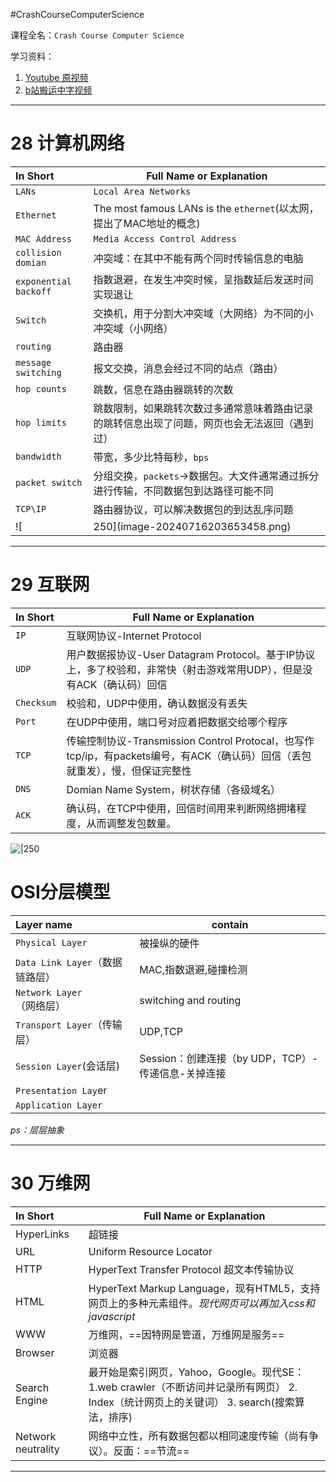 #CrashCourseComputerScience

课程全名：`Crash Course Computer Science`

学习资料：
1. [Youtube 原视频](https://www.youtube.com/playlist?list=PL8dPuuaLjXtNlUrzyH5r6jN9ulI)
2. [b站搬运中字视频](https://www.bilibili.com/video/BV1EW411u7th/?spm_id_from=333.337.search-card.all.click&vd_source=c57c36d9ae6e8a5b4aa47ed2ea11202f)

---

# 28 计算机网络
| In Short | Full Name or Explanation |
|:---|---|
|`LANs`|`Local Area Networks`| 
|`Ethernet`|The most famous LANs is the `ethernet`(以太网，提出了MAC地址的概念)| 
|`MAC Address`|`Media Access Control Address`|
|`collision domian`|冲突域：在其中不能有两个同时传输信息的电脑|
|`exponential backoff`|指数退避，在发生冲突时候，呈指数延后发送时间实现退让|
|`Switch`|交换机，用于分割大冲突域（大网络）为不同的小冲突域（小网络）|
|`routing`|路由器|
|`message switching`|报文交换，消息会经过不同的站点（路由）|
|`hop counts`|跳数，信息在路由器跳转的次数|
|`hop limits`|跳数限制，如果跳转次数过多通常意味着路由记录的跳转信息出现了问题，网页也会无法返回（遇到过）|
|`bandwidth`|带宽，多少比特每秒，`bps`|
|`packet switch`|分组交换，`packets`->数据包。大文件通常通过拆分进行传输，不同数据包到达路径可能不同|
|`TCP\IP`|路由器协议，可以解决数据包的到达乱序问题|
![|250](image-20240716203653458.png)

---

# 29 互联网

| In Short   | Full Name or Explanation                                                              |
| :--------- | ------------------------------------------------------------------------------------- |
| `IP`       | 互联网协议-Internet Protocol                                                               |
| `UDP`      | 用户数据报协议-User Datagram Protocol。基于IP协议上，多了校验和，非常快（射击游戏常用UDP），但是没有ACK（确认码）回信            |
| `Checksum` | 校验和，UDP中使用，确认数据没有丢失                                                                   |
| `Port`     | 在UDP中使用，端口号对应着把数据交给哪个程序                                                               |
| `TCP`      | 传输控制协议-Transmission Control Protocal，也写作tcp/ip，有packets编号，有ACK（确认码）回信（丢包就重发），慢，但保证完整性 |
| `DNS`      | Domian Name System，树状存储（各级域名）                                                         |
| `ACK`      | 确认码，在TCP中使用，回信时间用来判断网络拥堵程度，从而调整发包数量。                                                  |

![|250](image-20240717100633899.png)

# OSI分层模型

| Layer name               | contain                            |
| :----------------------- | ---------------------------------- |
| `Physical Layer`         | 被操纵的硬件                             |
| `Data Link Layer`（数据链路层） | MAC,指数退避,碰撞检测                      |
| `Network Layer`（网络层）     | switching and routing              |
| `Transport Layer`（传输层）   | UDP,TCP                            |
| `Session Layer`(会话层)     | Session：创建连接（by UDP，TCP）-传递信息-关掉连接 |
| `Presentation Lay`er     |                                    |
| `Application Layer`      |                                    |
*ps：层层抽象*

---

# 30 万维网

| In Short           | Full Name or Explanation                                                                       |
| :----------------- | ---------------------------------------------------------------------------------------------- |
| HyperLinks         | 超链接                                                                                            |
| URL                | Uniform Resource Locator                                                                       |
| HTTP               | HyperText Transfer Protocol 超文本传输协议                                                            |
| HTML               | HyperText Markup Language，现有HTML5，支持网页上的多种元素组件。*现代网页可以再加入css和javascript*                       |
| WWW                | 万维网，==因特网是管道，万维网是服务==                                                                          |
| Browser            | 浏览器                                                                                            |
| Search Engine      | 最开始是索引网页，Yahoo，Google。现代SE：1.web crawler（不断访问并记录所有网页）  2. Index（统计网页上的关键词）  3. search(搜索算法，排序) |
| Network neutrality | 网络中立性，所有数据包都以相同速度传输（尚有争议）。反面：==节流==                                                            |

---

